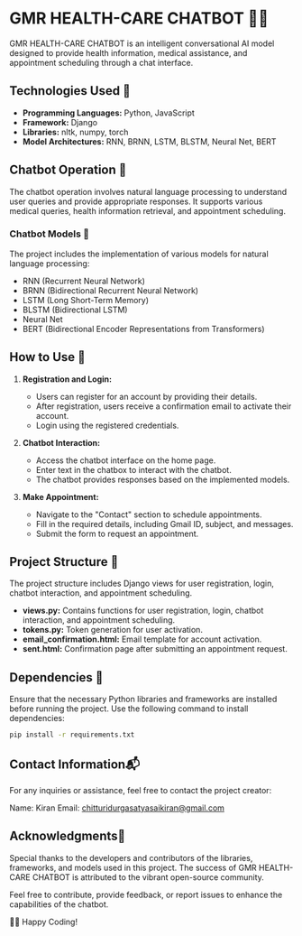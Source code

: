 # GMR HEALTH-CARE CHATBOT 🤖💉

GMR HEALTH-CARE CHATBOT is an intelligent conversational AI model designed to provide health information, medical assistance, and appointment scheduling through a chat interface.

## Technologies Used 🚀

- **Programming Languages:** Python, JavaScript
- **Framework:** Django
- **Libraries:** nltk, numpy, torch
- **Model Architectures:** RNN, BRNN, LSTM, BLSTM, Neural Net, BERT

## Chatbot Operation 🤔

The chatbot operation involves natural language processing to understand user queries and provide appropriate responses. It supports various medical queries, health information retrieval, and appointment scheduling.

### Chatbot Models 🤖

The project includes the implementation of various models for natural language processing:

- RNN (Recurrent Neural Network)
- BRNN (Bidirectional Recurrent Neural Network)
- LSTM (Long Short-Term Memory)
- BLSTM (Bidirectional LSTM)
- Neural Net
- BERT (Bidirectional Encoder Representations from Transformers)

## How to Use 🚀

1. **Registration and Login:**
   - Users can register for an account by providing their details.
   - After registration, users receive a confirmation email to activate their account.
   - Login using the registered credentials.

2. **Chatbot Interaction:**
   - Access the chatbot interface on the home page.
   - Enter text in the chatbox to interact with the chatbot.
   - The chatbot provides responses based on the implemented models.

3. **Make Appointment:**
   - Navigate to the "Contact" section to schedule appointments.
   - Fill in the required details, including Gmail ID, subject, and messages.
   - Submit the form to request an appointment.

## Project Structure 📁

The project structure includes Django views for user registration, login, chatbot interaction, and appointment scheduling.

- **views.py:** Contains functions for user registration, login, chatbot interaction, and appointment scheduling.
- **tokens.py:** Token generation for user activation.
- **email_confirmation.html:** Email template for account activation.
- **sent.html:** Confirmation page after submitting an appointment request.

## Dependencies 🌟

Ensure that the necessary Python libraries and frameworks are installed before running the project. Use the following command to install dependencies:

```bash
pip install -r requirements.txt
```

## Contact Information📬
For any inquiries or assistance, feel free to contact the project creator:

Name: Kiran
Email: chitturidurgasatyasaikiran@gmail.com

## Acknowledgments🙏
Special thanks to the developers and contributors of the libraries, frameworks, and models used in this project. The success of GMR HEALTH-CARE CHATBOT is attributed to the vibrant open-source community.

Feel free to contribute, provide feedback, or report issues to enhance the capabilities of the chatbot.

👨‍💻 Happy Coding!

